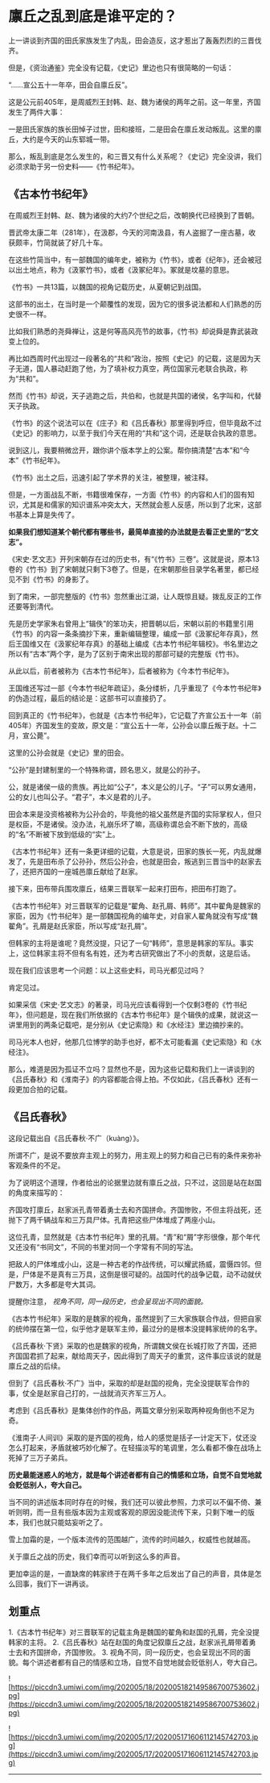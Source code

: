 # 廪丘之乱到底是谁平定的？

上一讲谈到齐国的田氏家族发生了内乱，田会造反，这才惹出了轰轰烈烈的三晋伐齐。

但是，《资治通鉴》完全没有记载，《史记》里边也只有很简略的一句话：

“……宣公五十一年卒，田会自廪丘反”。

这是公元前405年，是周威烈王封韩、赵、魏为诸侯的两年之前。这一年里，齐国发生了两件大事：

一是田氏家族的族长田悼子过世，田和接班，二是田会在廪丘发动叛乱。这里的廪丘，大约是今天的山东郓城一带。

那么，叛乱到底是怎么发生的，和三晋又有什么关系呢？《史记》完全没讲，我们必须求助于另一份史料——《竹书纪年》。

## 《古本竹书纪年》

在周威烈王封韩、赵、魏为诸侯的大约7个世纪之后，改朝换代已经换到了晋朝。

晋武帝太康二年（281年），在汲郡，今天的河南汲县，有人盗掘了一座古墓，收获颇丰，竹简就装了好几十车。

在这些竹简当中，有一部魏国的编年史，被称为《竹书》，或者《纪年》，还会被冠以出土地点，称为《汲冢竹书》，或者《汲冢纪年》。冢就是坟墓的意思。

《竹书》一共13篇，以魏国的视角记载历史，从夏朝记到战国。

这部书的出土，在当时是一个颠覆性的发现，因为它的很多说法都和人们熟悉的历史很不一样。

比如我们熟悉的尧舜禅让，这是何等高风亮节的故事，《竹书》却说舜是靠武装政变上位的。

再比如西周时代出现过一段著名的“共和”政治，按照《史记》的记载，这是因为天子无道，国人暴动赶跑了他，为了填补权力真空，两位国家元老联合执政，称为“共和”。

然而《竹书》却说，天子逃跑之后，共伯和，也就是共国的诸侯，名字叫和，代替天子执政。

《竹书》的这个说法可以在《庄子》和《吕氏春秋》那里得到呼应，但毕竟敌不过《史记》的影响力，以至于我们今天在用的“共和”这个词，还是联合执政的意思。

说到这儿，我要稍微岔开，跟你讲个版本学上的公案。帮你搞清楚“古本”和“今本”《竹书纪年》。

《竹书》出土之后，迅速引起了学术界的关注，被整理，被注释。

但是，一方面战乱不断，书籍很难保存，一方面《竹书》的内容和人们的固有知识，尤其是和儒家的知识谱系冲突太大，天然就会惹人反感，所以到了北宋，这部书基本上算是失传了。

 **如果我们想知道某个朝代都有哪些书，最简单直接的办法就是去看正史里的“艺文志”。**

《宋史·艺文志》开列宋朝存在过的历史书，有“《竹书》三卷”。这就是说，原本13卷的《竹书》到了宋朝就只剩下3卷了。但是，在宋朝那些目录学名著里，都已经见不到《竹书》的身影了。

到了南宋，一部完整版的《竹书》忽然重出江湖，让人既惊且疑。拨乱反正的工作还要等到清代。

先是历史学家朱右曾用上“辑佚”的笨功夫，把晋朝以后，宋朝以前的书籍里引用《竹书》的内容一条条摘抄下来，重新编辑整理，编成一部《汲冢纪年存真》，然后王国维又在《汲冢纪年存真》的基础上编成《古本竹书纪年辑校》。书名里边之所以有“古本”两个字，是为了区别于南宋出现的那部可疑的完整版《竹书》。

从此以后，前者被称为《古本竹书纪年》，后者被称为《今本竹书纪年》。

王国维还写过一部《今本竹书纪年疏证》，条分缕析，几乎重现了《今本竹书纪年》的伪造过程，最后的结论是：这部书可以直接扔了。

回到真正的《竹书纪年》，也就是《古本竹书纪年》，它记载了齐宣公五十一年（前405年）齐国发生的变故，原文是：“宣公五十一年，公孙会以廪丘叛于赵。十二月，宣公薨”。

这里的公孙会就是《史记》里的田会。

“公孙”是封建制里的一个特殊称谓，顾名思义，就是公的孙子。

公，就是诸侯一级的贵族。再比如“公子”，本义是公的儿子。“子”可以男女通用，公的女儿也叫公子。“君子”，本义是君的儿子。

田会本来是没资格被称为公孙会的，毕竟他的祖父虽然是齐国的实际掌权人，但只是权臣，不是诸侯。没办法，礼崩乐坏了嘛，高级称谓总会不断下放的，高级的“名”不断被下放到低级的“实”上。

《古本竹书纪年》还有一条更详细的记载，大意是说，田家的族长一死，内乱就爆发了，先是田布杀了公孙孙，然后公孙会，也就是田会，叛逃到三晋当中的赵家去了，还把齐国的一座城邑廪丘献给了赵家。

接下来，田布带兵围攻廪丘，结果三晋联军一起来打田布，把田布打跑了。

《古本竹书纪年》对三晋联军的记载是“翟角、赵孔屑、韩师”。其中翟角是魏家的家臣，因为《竹书纪年》是一部魏国视角的编年史，对自家人翟角就没有写成“魏翟角”。孔屑是赵氏家臣，所以写成“赵孔屑”。

但韩家的主将是谁呢？竟然没提，只记了一句“韩师”，意思是韩家的军队。事实上，这位韩家主将不但有名有姓，还为考古研究做出了不小的贡献，这是后话。

现在我们应该思考一个问题：以上这些史料，司马光都见过吗？

肯定见过。

如果采信《宋史·艺文志》的著录，司马光应该看得到一个仅剩3卷的《竹书纪年》，但问题是，现在我们所依据的《古本竹书纪年》是个辑佚的成果，就说这一讲里用到的两条记载吧，是分别从《史记索隐》和《水经注》里边摘抄来的。

司马光本人也好，他那几位博学的助手也好，都不太可能看漏《史记索隐》和《水经注》。

那么，难道是因为孤证不立吗？显然也不是，因为这些记载和我们上一讲谈到的《吕氏春秋》和《淮南子》的内容都能合得上拍。不仅如此，《吕氏春秋》还有一段更加合拍的记载。

## 《吕氏春秋》

这段记载出自《吕氏春秋·不广（kuàng）》。

所谓不广，是说不要放弃主观上的努力，用主观上的努力和自己已有的条件来弥补客观条件的不足。

为了说明这个道理，作者给出的论据里边就有廪丘之战，只不过，这回是站在赵国的角度来描写的：

齐国攻打廪丘，赵家派孔青带着勇士去和齐国拼命。齐国惨败，不但主将战死，还抛下了两千辆战车和三万具尸体。孔青把这些尸体堆成了两座小山。

这位孔青，显然就是《古本竹书纪年》里的孔屑。“青”和“屑”字形很像，那个年代又还没有“书同文”，不同的书里对同一个字常有不同的写法。

把敌人的尸体堆成小山，这是一种古老的作战传统，可以耀武扬威，震慑四邻。但是，尸体是不是真有三万具，这倒是很可疑的。战国时代的战争记载，动不动就伏尸数万，大多都是夸大其词。

提醒你注意， *视角不同，同一段历史，也会呈现出不同的面貌。*

《古本竹书纪年》采取的是魏家的视角，虽然提到了三大家族联合作战，但把自家的统帅摆在第一位，似乎他才是联军主帅，最过分的是根本没提韩家统帅的名字。

《吕氏春秋·下贤》采取的也是魏家的视角，所谓魏文侯在长城打败了齐国，还把齐国国君抓了起来，献给周天子，因此得到了周天子的重赏，这件事应该说的就是廪丘之战的后续。

但到了《吕氏春秋·不广》当中，采取的却是赵国的视角，完全没提联军合作的事，仗全是赵家自己打的，一战就消灭齐军三万人。

考虑到《吕氏春秋》是集体创作的作品，两篇文章分别采取两种视角倒也不足为奇。

《淮南子·人间训》采取的是齐国的视角，给人的感觉是括子一计定天下，仗还没怎么打起来，矛盾就被巧妙化解了。在轻描淡写的笔调里，怎么看都不像在战场上死掉了三万子弟兵。

 **历史最能迷惑人的地方，就是每个讲述者都有自己的情感和立场，自觉不自觉地就会贬低别人，夸大自己。**

当不同的讲述版本同时存在的时候，我们还可以彼此参照，力求可以不偏不倚、兼听则明，而一旦有些版本因为主观或客观的原因没能流传下来，只剩下唯一的版本，我们也就只能姑妄听之了。

雪上加霜的是，一个版本流传的范围越广，流传的时间越久，权威性也就越高。

关于廪丘之战的历史，我们幸而可以听到这么多的声音。

更加幸运的是，一直缺席的韩家终于在两千多年之后发出了自己的声音，具体是怎么回事，我们下一讲再谈。

## 划重点

1.《古本竹书纪年》对三晋联军的记载主角是魏国的翟角和赵国的孔屑，完全没提韩家的主将。
2.《吕氏春秋》站在赵国的角度记叙廪丘之战，赵家派孔屑带着勇士去和齐国拼命，齐国惨败。
3. 视角不同，同一段历史，也会呈现出不同的面貌。每个讲述者都有自己的情感和立场，自觉不自觉地就会贬低别人，夸大自己。

![https://piccdn3.umiwi.com/img/202005/18/202005182149586700753602.jpg](https://piccdn3.umiwi.com/img/202005/18/202005182149586700753602.jpg)

![https://piccdn3.umiwi.com/img/202005/17/202005171606112145742703.jpg](https://piccdn3.umiwi.com/img/202005/17/202005171606112145742703.jpg)

---
